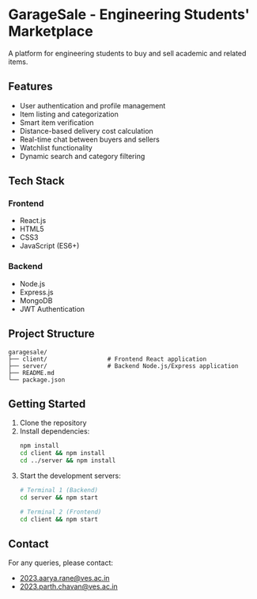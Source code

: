 # GarageSale - Engineering Students' Marketplace

A platform for engineering students to buy and sell academic and related items.

## Features

- User authentication and profile management
- Item listing and categorization
- Smart item verification
- Distance-based delivery cost calculation
- Real-time chat between buyers and sellers
- Watchlist functionality
- Dynamic search and category filtering

## Tech Stack

### Frontend
- React.js
- HTML5
- CSS3
- JavaScript (ES6+)

### Backend
- Node.js
- Express.js
- MongoDB
- JWT Authentication

## Project Structure

```
garagesale/
├── client/                 # Frontend React application
├── server/                 # Backend Node.js/Express application
├── README.md
└── package.json
```

## Getting Started

1. Clone the repository
2. Install dependencies:
   ```bash
   npm install
   cd client && npm install
   cd ../server && npm install
   ```
3. Start the development servers:
   ```bash
   # Terminal 1 (Backend)
   cd server && npm start
   
   # Terminal 2 (Frontend)
   cd client && npm start
   ```

## Contact

For any queries, please contact:
- 2023.aarya.rane@ves.ac.in
- 2023.parth.chavan@ves.ac.in 